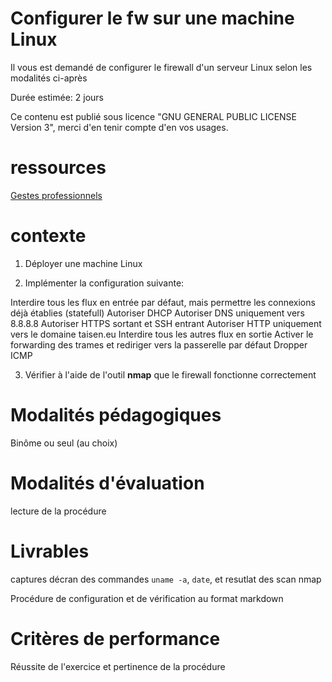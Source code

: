 # Configurer le fw sur une machine Linux

Il vous est demandé de configurer le firewall d'un serveur Linux selon les modalités ci-après

Durée estimée: 2 jours

Ce contenu est publié sous licence "GNU GENERAL PUBLIC LICENSE Version 3", merci d'en tenir compte d'en vos usages.

# ressources

[Gestes professionnels](https://github.com/Aif4thah/Dojo-101)

# contexte

1. Déployer une machine Linux

2. Implémenter la configuration suivante:

Interdire tous les flux en entrée par défaut, mais permettre les connexions déjà établies (statefull)
Autoriser DHCP
Autoriser DNS uniquement vers 8.8.8.8
Autoriser HTTPS sortant et SSH entrant
Autoriser HTTP uniquement vers le domaine taisen.eu
Interdire tous les autres flux en sortie
Activer le forwarding des trames et rediriger vers la passerelle par défaut
Dropper ICMP

3. Vérifier à l'aide de l'outil **nmap** que le firewall fonctionne correctement


# Modalités pédagogiques

Binôme ou seul (au choix)

# Modalités d'évaluation

lecture de la procédure

# Livrables

captures décran des commandes `uname -a`, `date`, et resutlat des scan nmap

Procédure de configuration et de vérification au format markdown

# Critères de performance

Réussite de l'exercice et pertinence de la procédure
